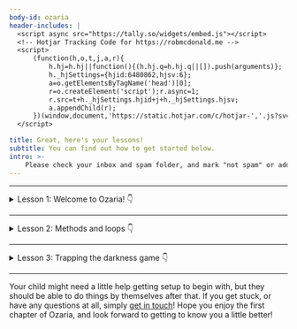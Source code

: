 ```yaml
---
body-id: ozaria
header-includes: |
  <script async src="https://tally.so/widgets/embed.js"></script>
  <!-- Hotjar Tracking Code for https://robmcdonald.me -->
  <script>
      (function(h,o,t,j,a,r){
          h.hj=h.hj||function(){(h.hj.q=h.hj.q||[]).push(arguments)};
          h._hjSettings={hjid:6480862,hjsv:6};
          a=o.getElementsByTagName('head')[0];
          r=o.createElement('script');r.async=1;
          r.src=t+h._hjSettings.hjid+j+h._hjSettings.hjsv;
          a.appendChild(r);
      })(window,document,'https://static.hotjar.com/c/hotjar-','.js?sv=');
  </script>

title: Great, here's your lessons!
subtitle: You can find out how to get started below.
intro: >-
    Please check your inbox and spam folder, and mark "not spam" or add `hello@robmcdonald.me` to your contacts list.
---
```


<hr>

<details>
  <summary>
    Lesson 1: Welcome to Ozaria!
    <span class="icon">👇</span>
  </summary>

  > **Create a new student account** on [Ozaria](https://www.ozaria.com) with the class code `BirdPullSharp` (see instructions in the first video below)
  
  ### Introduction

  <div style="padding:62.5% 0 0 0;position:relative; margin-bottom: 2rem;"><iframe src="https://player.vimeo.com/video/1117122366?title=0&amp;byline=0&amp;portrait=0&amp;badge=0&amp;autopause=0&amp;player_id=0&amp;app_id=58479" frameborder="0" allow="autoplay; fullscreen; picture-in-picture; clipboard-write; encrypted-media; web-share" referrerpolicy="strict-origin-when-cross-origin" style="position:absolute;top:0;left:0;width:100%;height:100%;" title="Ozaria: Chapter 01 lesson 01 (a)"></iframe></div><script src="https://player.vimeo.com/api/player.js"></script>

  ### Independant learning (answers)

  <div style="padding:62.5% 0 0 0;position:relative; margin-bottom: 2rem;"><iframe src="https://player.vimeo.com/video/1117122538?title=0&amp;byline=0&amp;portrait=0&amp;badge=0&amp;autopause=0&amp;player_id=0&amp;app_id=58479" frameborder="0" allow="autoplay; fullscreen; picture-in-picture; clipboard-write; encrypted-media; web-share" referrerpolicy="strict-origin-when-cross-origin" style="position:absolute;top:0;left:0;width:100%;height:100%;" title="Ozaria: Chapter 01 lesson 01 (b)"></iframe></div><script src="https://player.vimeo.com/api/player.js"></script>

  ### Flashcards homework

  <div style="padding:62.5% 0 0 0;position:relative; margin-bottom: 2rem;"><iframe src="https://player.vimeo.com/video/1117122766?title=0&amp;byline=0&amp;portrait=0&amp;badge=0&amp;autopause=0&amp;player_id=0&amp;app_id=58479" frameborder="0" allow="autoplay; fullscreen; picture-in-picture; clipboard-write; encrypted-media; web-share" referrerpolicy="strict-origin-when-cross-origin" style="position:absolute;top:0;left:0;width:100%;height:100%;" title="Ozaria: Chapter 01 lesson 01 (c)"></iframe></div><script src="https://player.vimeo.com/api/player.js"></script>

  ### Download link for lesson 1 flashcards

  <a href="/build/static/ozaria/flashcards/ozaria-lesson-01-flashcards.apkg" download>Download</a> the first lesson flashcards

</details>

<hr>

<details>
  <summary>
    Lesson 2: Methods and loops
    <span class="icon">👇</span>
  </summary>

  ### Introduction
  
  <div style="padding:56.25% 0 0 0;position:relative; margin-bottom: 2rem;"><iframe src="https://player.vimeo.com/video/1117571178?badge=0&amp;autopause=0&amp;player_id=0&amp;app_id=58479" frameborder="0" allow="autoplay; fullscreen; picture-in-picture; clipboard-write; encrypted-media; web-share" referrerpolicy="strict-origin-when-cross-origin" style="position:absolute;top:0;left:0;width:100%;height:100%;" title="Ozaria: Chapter 01 lesson 02 (a)"></iframe></div><script src="https://player.vimeo.com/api/player.js"></script>
  
  ### Answers and for loops
  
  <div style="padding:56.25% 0 0 0;position:relative; margin-bottom: 2rem;"><iframe src="https://player.vimeo.com/video/1119922681?badge=0&amp;autopause=0&amp;player_id=0&amp;app_id=58479" frameborder="0" allow="autoplay; fullscreen; picture-in-picture; clipboard-write; encrypted-media; web-share" referrerpolicy="strict-origin-when-cross-origin" style="position:absolute;top:0;left:0;width:100%;height:100%;" title="Ozaria: Chapter 01 lesson 02 (b)"></iframe></div><script src="https://player.vimeo.com/api/player.js"></script>

  ### Answers and trapping the darkness

  <div style="padding:56.25% 0 0 0;position:relative; margin-bottom: 2rem;"><iframe src="https://player.vimeo.com/video/1119924366?badge=0&amp;autopause=0&amp;player_id=0&amp;app_id=58479" frameborder="0" allow="autoplay; fullscreen; picture-in-picture; clipboard-write; encrypted-media; web-share" referrerpolicy="strict-origin-when-cross-origin" style="position:absolute;top:0;left:0;width:100%;height:100%;" title="Ozaria: Chapter 01 lesson 02 (c)"></iframe></div><script src="https://player.vimeo.com/api/player.js"></script>

  ### Download link for lesson 2 flashcards

  <a href="/build/static/ozaria/flashcards/ozaria-lesson-02-flashcards.apkg" download>Download</a> the second lesson flashcards

</details>

<hr>

<details>
  <summary>
    Lesson 3: Trapping the darkness game
    <span class="icon">👇</span>
  </summary>

  Lesson 3 coming soon!

</details>

<hr> 

Your child might need a little help getting setup to begin with, but they should be able to do things by themselves after that. If you get stuck, or have any questions at all, simply [get in touch](/contact)! Hope you enjoy the first chapter of Ozaria, and look forward to getting to know you a little better!
